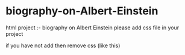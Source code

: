 # biography-on-Albert-Einstein
 html project :-  biography on Albert Einstein
please add css file in your project
<link rel="stylesheet" type="text/css" href="css/style.css">

if you have not add then remove css (like this)
<link rel="stylesheet" type="text/css" href="style.css">
